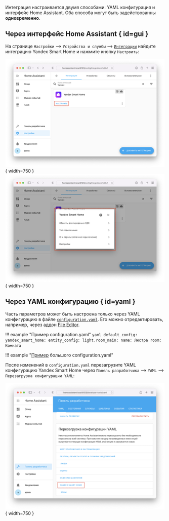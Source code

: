 Интеграция настраивается двумя способами: YAML конфигурация и интерфейс Home Assistant. 
Оба способа могут быть задействованны **одновременно**. 

## Через интерфейс Home Assistant { id=gui } 
На странице `Настройки` --> `Устройства и службы` --> [`Интеграции`](https://my.home-assistant.io/redirect/integrations/) найдите
интеграцию Yandex Smart Home и нажмите кнопку `Настроить`:

![](../assets/images/config/gui-1.png){ width=750 }
![](../assets/images/config/gui-2.png){ width=750 }

## Через YAML конфигурацию { id=yaml }
Часть параметров может быть настроена только через YAML конфигурацию в файле [`configuration.yaml`](https://www.home-assistant.io/docs/configuration/). 
Его можно отредактировать, например, через аддон [File Editor](https://my.home-assistant.io/redirect/supervisor_addon/?addon=core_configurator).

!!! example "Пример configuration.yaml"
    ```yaml
    default_config:
    yandex_smart_home:
      entity_config:
        light.room_main:
          name: Люстра
          room: Комната
    ```

!!! example "[Пример](https://github.com/dext0r/yandex_smart_home/blob/master/tests/fixtures/valid-config.yaml) большого configuration.yaml"

После изменений в `configuration.yaml` перезагрузите YAML конфигурацию Yandex Smart Home через `Панель разработчика` --> `YAML` --> `Перезагрузка конфигурации YAML`:

![](../assets/images/config/reload-yaml.png){ width=750 }
